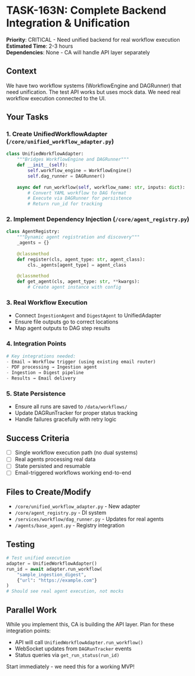 # TASK-163N: Complete Backend Integration & Unification

**Priority**: CRITICAL - Need unified backend for real workflow execution
**Estimated Time**: 2-3 hours  
**Dependencies**: None - CA will handle API layer separately

## Context
We have two workflow systems (WorkflowEngine and DAGRunner) that need unification. The test API works but uses mock data. We need real workflow execution connected to the UI.

## Your Tasks

### 1. Create UnifiedWorkflowAdapter (`/core/unified_workflow_adapter.py`)
```python
class UnifiedWorkflowAdapter:
    """Bridges WorkflowEngine and DAGRunner"""
    def __init__(self):
        self.workflow_engine = WorkflowEngine()
        self.dag_runner = DAGRunner()
    
    async def run_workflow(self, workflow_name: str, inputs: dict):
        # Convert YAML workflow to DAG format
        # Execute via DAGRunner for persistence
        # Return run_id for tracking
```

### 2. Implement Dependency Injection (`/core/agent_registry.py`)
```python
class AgentRegistry:
    """Dynamic agent registration and discovery"""
    _agents = {}
    
    @classmethod
    def register(cls, agent_type: str, agent_class):
        cls._agents[agent_type] = agent_class
    
    @classmethod 
    def get_agent(cls, agent_type: str, **kwargs):
        # Create agent instance with config
```

### 3. Real Workflow Execution
- Connect `IngestionAgent` and `DigestAgent` to UnifiedAdapter
- Ensure file outputs go to correct locations
- Map agent outputs to DAG step results

### 4. Integration Points
```python
# Key integrations needed:
- Email → Workflow trigger (using existing email router)
- PDF processing → Ingestion agent
- Ingestion → Digest pipeline  
- Results → Email delivery
```

### 5. State Persistence
- Ensure all runs are saved to `/data/workflows/`
- Update DAGRunTracker for proper status tracking
- Handle failures gracefully with retry logic

## Success Criteria
- [ ] Single workflow execution path (no dual systems)
- [ ] Real agents processing real data
- [ ] State persisted and resumable
- [ ] Email-triggered workflows working end-to-end

## Files to Create/Modify
- `/core/unified_workflow_adapter.py` - New adapter
- `/core/agent_registry.py` - DI system
- `/services/workflow/dag_runner.py` - Updates for real agents
- `/agents/base_agent.py` - Registry integration

## Testing
```python
# Test unified execution
adapter = UnifiedWorkflowAdapter()
run_id = await adapter.run_workflow(
    "sample_ingestion_digest",
    {"url": "https://example.com"}
)
# Should see real agent execution, not mocks
```

## Parallel Work
While you implement this, CA is building the API layer. Plan for these integration points:
- API will call `UnifiedWorkflowAdapter.run_workflow()`
- WebSocket updates from `DAGRunTracker` events
- Status queries via `get_run_status(run_id)`

Start immediately - we need this for a working MVP!